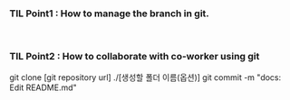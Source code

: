 ### **TIL Point1** : How to manage the branch in git.

<br/>

### **TIL Point2** : How to collaborate with co-worker using git

git clone [git repository url] ./[생성할 폴더 이름(옵션)]
git commit -m "docs: Edit README.md"
